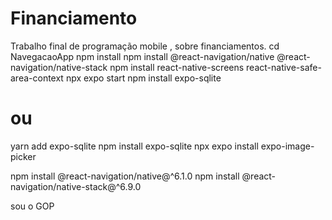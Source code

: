 # Financiamento
Trabalho final de programação mobile , sobre financiamentos.
cd NavegacaoApp
npm install
npm install @react-navigation/native @react-navigation/native-stack
npm install react-native-screens react-native-safe-area-context
npx expo start
npm install expo-sqlite
# ou
yarn add expo-sqlite
npm install expo-sqlite
npx expo install expo-image-picker


npm install @react-navigation/native@^6.1.0
npm install @react-navigation/native-stack@^6.9.0












sou o GOP
